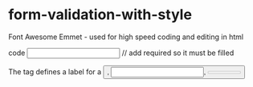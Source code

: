 # form-validation-with-style

Font Awesome
Emmet - used for high speed coding and editing in html

code
<input id="input-field" required> // add required so it must be filled

The <label> tag defines a label for a <button>, <input>, <meter>, <output>, <progress>, <select>, or <textarea> element.

position: relative; abolute elements inside